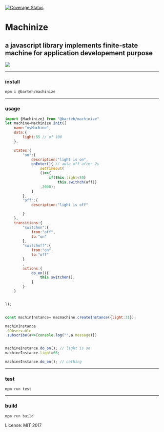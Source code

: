 
[![Coverage Status](https://coveralls.io/repos/github/barteh/machinize/badge.svg?branch=master)](https://coveralls.io/github/barteh/machinize?branch=master)

# Machinize
## a javascript library implements finite-state machine for application developement purpose



![](https://upload.wikimedia.org/wikipedia/commons/thumb/c/cf/Finite_state_machine_example_with_comments.svg/420px-Finite_state_machine_example_with_comments.svg.png)

---
### install
```
npm i @barteh/machinize
```
---
### usage
```js
import {Machinize} from "@barteh/machinize"
let machine=Machinize.init({
    name:"myMachine",
    data:{
        light:55 // of 100
    },

    states:{
        "on":{
            description:"light is on",
            onEnter(){ // auto off after 2s
                setTimeout(
                ()=>{
                    if(this.light<50)
                        this.swithch(off)}
                ,2000);
            }
        },
        "off":{
            description:"light is off"

        }
    },
    transitions:{
        "switchon":{
            from:"off",
            to:"on"
        },
        "switchoff":{
            from:"on",
            to:"off"
        }
        ,
        actions:{
            do_on(){
                this.switchon();
            }
        }
    }


});


const machinInstance= macmachine.createInstance({light:31});

machinInstance
.$Observable
.subscribe(a=>{console.log("",a.message)})


machineInstance.do_on(); // light is on
machineInstance.light=66; 

machineInstance.do_on(); // nothing

```


---
### test
```
npm run test
``` 
---
### build

```
npm run build
```



License: MIT
2017
